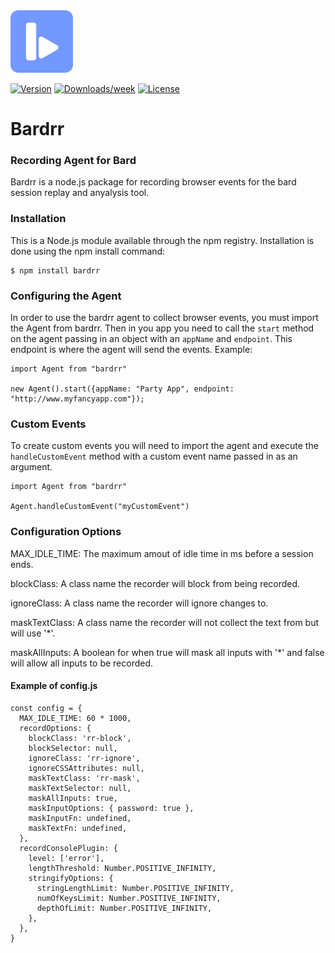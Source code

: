 <img src="https://raw.githubusercontent.com/bard-rr/.github/main/profile/Asset%2010-8.png" width="100">

[![Version](https://img.shields.io/npm/v/bardrr)](https://www.npmjs.com/package/bardrr)
[![Downloads/week](https://img.shields.io/npm/dt/bardrr)](https://npmjs.org/package/bardrr)
[![License](https://img.shields.io/npm/l/monsoon-load-testing.svg)](https://github.com/minhphanhvu/bardrr/blob/master/package.json)

# Bardrr

### Recording Agent for Bard

Bardrr is a node.js package for recording browser events for the bard session replay and anyalysis tool.

### Installation

This is a Node.js module available through the npm registry. Installation is done using the npm install command:

```
$ npm install bardrr
```

### Configuring the Agent

In order to use the bardrr agent to collect browser events, you must import the Agent from bardrr. Then in you app you need to call the `start` method on the agent passing in an object with an `appName` and `endpoint`. This endpoint is where the agent will send the events. Example:

```javasciprt
import Agent from "bardrr"

new Agent().start({appName: "Party App", endpoint: "http://www.myfancyapp.com"});
```

### Custom Events

To create custom events you will need to import the agent and execute the `handleCustomEvent` method with a custom event name passed in as an argument.

```
import Agent from "bardrr"

Agent.handleCustomEvent("myCustomEvent")
```

### Configuration Options

MAX_IDLE_TIME: The maximum amout of idle time in ms before a session ends.

blockClass: A class name the recorder will block from being recorded.

ignoreClass: A class name the recorder will ignore changes to.

maskTextClass: A class name the recorder will not collect the text from but will use '\*'.

maskAllInputs: A boolean for when true will mask all inputs with '\*' and false will allow all inputs to be recorded.

#### Example of config.js

```
const config = {
  MAX_IDLE_TIME: 60 * 1000,
  recordOptions: {
    blockClass: 'rr-block',
    blockSelector: null,
    ignoreClass: 'rr-ignore',
    ignoreCSSAttributes: null,
    maskTextClass: 'rr-mask',
    maskTextSelector: null,
    maskAllInputs: true,
    maskInputOptions: { password: true },
    maskInputFn: undefined,
    maskTextFn: undefined,
  },
  recordConsolePlugin: {
    level: ['error'],
    lengthThreshold: Number.POSITIVE_INFINITY,
    stringifyOptions: {
      stringLengthLimit: Number.POSITIVE_INFINITY,
      numOfKeysLimit: Number.POSITIVE_INFINITY,
      depthOfLimit: Number.POSITIVE_INFINITY,
    },
  },
}
```
